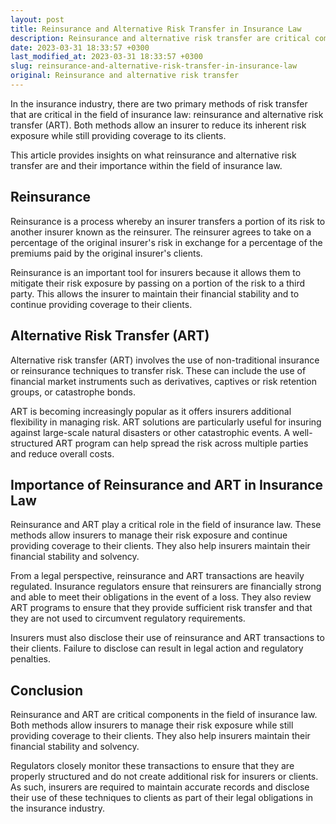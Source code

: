 ```yaml
---
layout: post
title: Reinsurance and Alternative Risk Transfer in Insurance Law
description: Reinsurance and alternative risk transfer are critical components in insurance law. This article provides insights on what reinsurance and alternative risk transfer are and their importance within the field of insurance law.
date: 2023-03-31 18:33:57 +0300
last_modified_at: 2023-03-31 18:33:57 +0300
slug: reinsurance-and-alternative-risk-transfer-in-insurance-law
original: Reinsurance and alternative risk transfer
---
```

In the insurance industry, there are two primary methods of risk transfer that are critical in the field of insurance law: reinsurance and alternative risk transfer (ART). Both methods allow an insurer to reduce its inherent risk exposure while still providing coverage to its clients. 

This article provides insights on what reinsurance and alternative risk transfer are and their importance within the field of insurance law.

## Reinsurance 
Reinsurance is a process whereby an insurer transfers a portion of its risk to another insurer known as the reinsurer. The reinsurer agrees to take on a percentage of the original insurer's risk in exchange for a percentage of the premiums paid by the original insurer's clients.

Reinsurance is an important tool for insurers because it allows them to mitigate their risk exposure by passing on a portion of the risk to a third party. This allows the insurer to maintain their financial stability and to continue providing coverage to their clients.

## Alternative Risk Transfer (ART)
Alternative risk transfer (ART) involves the use of non-traditional insurance or reinsurance techniques to transfer risk. These can include the use of financial market instruments such as derivatives, captives or risk retention groups, or catastrophe bonds.

ART is becoming increasingly popular as it offers insurers additional flexibility in managing risk. ART solutions are particularly useful for insuring against large-scale natural disasters or other catastrophic events. A well-structured ART program can help spread the risk across multiple parties and reduce overall costs.

## Importance of Reinsurance and ART in Insurance Law
Reinsurance and ART play a critical role in the field of insurance law. These methods allow insurers to manage their risk exposure and continue providing coverage to their clients. They also help insurers maintain their financial stability and solvency.

From a legal perspective, reinsurance and ART transactions are heavily regulated. Insurance regulators ensure that reinsurers are financially strong and able to meet their obligations in the event of a loss. They also review ART programs to ensure that they provide sufficient risk transfer and that they are not used to circumvent regulatory requirements.

Insurers must also disclose their use of reinsurance and ART transactions to their clients. Failure to disclose can result in legal action and regulatory penalties.

## Conclusion
Reinsurance and ART are critical components in the field of insurance law. Both methods allow insurers to manage their risk exposure while still providing coverage to their clients. They also help insurers maintain their financial stability and solvency.

Regulators closely monitor these transactions to ensure that they are properly structured and do not create additional risk for insurers or clients. As such, insurers are required to maintain accurate records and disclose their use of these techniques to clients as part of their legal obligations in the insurance industry.